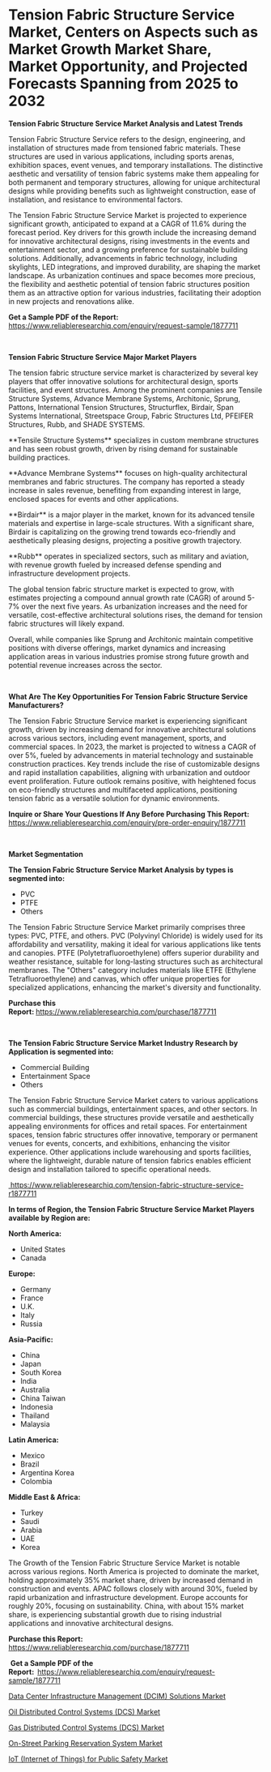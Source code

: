 <p><h1>Tension Fabric Structure Service Market, Centers on Aspects such as Market Growth Market Share, Market Opportunity, and Projected Forecasts Spanning from 2025 to 2032</h1></p><p><strong>Tension Fabric Structure Service Market Analysis and Latest Trends</strong></p>
<p><p>Tension Fabric Structure Service refers to the design, engineering, and installation of structures made from tensioned fabric materials. These structures are used in various applications, including sports arenas, exhibition spaces, event venues, and temporary installations. The distinctive aesthetic and versatility of tension fabric systems make them appealing for both permanent and temporary structures, allowing for unique architectural designs while providing benefits such as lightweight construction, ease of installation, and resistance to environmental factors.</p><p>The Tension Fabric Structure Service Market is projected to experience significant growth, anticipated to expand at a CAGR of 11.6% during the forecast period. Key drivers for this growth include the increasing demand for innovative architectural designs, rising investments in the events and entertainment sector, and a growing preference for sustainable building solutions. Additionally, advancements in fabric technology, including skylights, LED integrations, and improved durability, are shaping the market landscape. As urbanization continues and space becomes more precious, the flexibility and aesthetic potential of tension fabric structures position them as an attractive option for various industries, facilitating their adoption in new projects and renovations alike.</p></p>
<p><strong>Get a Sample PDF of the Report:&nbsp;</strong> <a href="https://www.reliableresearchiq.com/enquiry/request-sample/1877711?utm_campaign=1088&utm_medium=2&utm_source=Github&utm_content=ia&utm_term=11032025&utm_id=tension-fabric-structure-service">https://www.reliableresearchiq.com/enquiry/request-sample/1877711</a></p>
<p>&nbsp;</p>
<p><strong>Tension Fabric Structure Service Major Market Players</strong></p>
<p><p>The tension fabric structure service market is characterized by several key players that offer innovative solutions for architectural design, sports facilities, and event structures. Among the prominent companies are Tensile Structure Systems, Advance Membrane Systems, Architonic, Sprung, Pattons, International Tension Structures, Structurflex, Birdair, Span Systems International, Streetspace Group, Fabric Structures Ltd, PFEIFER Structures, Rubb, and SHADE SYSTEMS.</p><p>**Tensile Structure Systems** specializes in custom membrane structures and has seen robust growth, driven by rising demand for sustainable building practices.</p><p>**Advance Membrane Systems** focuses on high-quality architectural membranes and fabric structures. The company has reported a steady increase in sales revenue, benefiting from expanding interest in large, enclosed spaces for events and other applications.</p><p>**Birdair** is a major player in the market, known for its advanced tensile materials and expertise in large-scale structures. With a significant share, Birdair is capitalizing on the growing trend towards eco-friendly and aesthetically pleasing designs, projecting a positive growth trajectory.</p><p>**Rubb** operates in specialized sectors, such as military and aviation, with revenue growth fueled by increased defense spending and infrastructure development projects.</p><p>The global tension fabric structure market is expected to grow, with estimates projecting a compound annual growth rate (CAGR) of around 5-7% over the next five years. As urbanization increases and the need for versatile, cost-effective architectural solutions rises, the demand for tension fabric structures will likely expand.</p><p>Overall, while companies like Sprung and Architonic maintain competitive positions with diverse offerings, market dynamics and increasing application areas in various industries promise strong future growth and potential revenue increases across the sector.</p></p>
<p>&nbsp;</p>
<p><strong>What Are The Key Opportunities For Tension Fabric Structure Service Manufacturers?</strong></p>
<p><p>The Tension Fabric Structure Service market is experiencing significant growth, driven by increasing demand for innovative architectural solutions across various sectors, including event management, sports, and commercial spaces. In 2023, the market is projected to witness a CAGR of over 5%, fueled by advancements in material technology and sustainable construction practices. Key trends include the rise of customizable designs and rapid installation capabilities, aligning with urbanization and outdoor event proliferation. Future outlook remains positive, with heightened focus on eco-friendly structures and multifaceted applications, positioning tension fabric as a versatile solution for dynamic environments.</p></p>
<p><strong>Inquire or Share Your Questions If Any Before Purchasing This Report:</strong> <a href="https://www.reliableresearchiq.com/enquiry/pre-order-enquiry/1877711?utm_campaign=1088&utm_medium=2&utm_source=Github&utm_content=ia&utm_term=11032025&utm_id=tension-fabric-structure-service">https://www.reliableresearchiq.com/enquiry/pre-order-enquiry/1877711</a></p>
<p>&nbsp;</p>
<p><strong>Market Segmentation</strong></p>
<p><strong>The Tension Fabric Structure Service Market Analysis by types is segmented into:</strong></p>
<p><ul><li>PVC</li><li>PTFE</li><li>Others</li></ul></p>
<p><p>The Tension Fabric Structure Service Market primarily comprises three types: PVC, PTFE, and others. PVC (Polyvinyl Chloride) is widely used for its affordability and versatility, making it ideal for various applications like tents and canopies. PTFE (Polytetrafluoroethylene) offers superior durability and weather resistance, suitable for long-lasting structures such as architectural membranes. The "Others" category includes materials like ETFE (Ethylene Tetrafluoroethylene) and canvas, which offer unique properties for specialized applications, enhancing the market's diversity and functionality.</p></p>
<p><strong>Purchase this Report:&nbsp;</strong><a href="https://www.reliableresearchiq.com/purchase/1877711?utm_campaign=1088&utm_medium=2&utm_source=Github&utm_content=ia&utm_term=11032025&utm_id=tension-fabric-structure-service">https://www.reliableresearchiq.com/purchase/1877711</a></p>
<p>&nbsp;</p>
<p><strong>The Tension Fabric Structure Service Market Industry Research by Application is segmented into:</strong></p>
<p><ul><li>Commercial Building</li><li>Entertainment Space</li><li>Others</li></ul></p>
<p><p>The Tension Fabric Structure Service Market caters to various applications such as commercial buildings, entertainment spaces, and other sectors. In commercial buildings, these structures provide versatile and aesthetically appealing environments for offices and retail spaces. For entertainment spaces, tension fabric structures offer innovative, temporary or permanent venues for events, concerts, and exhibitions, enhancing the visitor experience. Other applications include warehousing and sports facilities, where the lightweight, durable nature of tension fabrics enables efficient design and installation tailored to specific operational needs.</p></p>
<p><a href="https://www.reliableresearchiq.com/tension-fabric-structure-service-r1877711?utm_campaign=1088&utm_medium=2&utm_source=Github&utm_content=ia&utm_term=11032025&utm_id=tension-fabric-structure-service">&nbsp;https://www.reliableresearchiq.com/tension-fabric-structure-service-r1877711</a></p>
<p><strong>In terms of Region, the Tension Fabric Structure Service Market Players available by Region are:</strong></p>
<p>
    <p> <strong> North America: </strong>
        <ul>
            <li>United States</li>
            <li>Canada</li>
        </ul>
        </p> 
    <p> <strong> Europe: </strong>
        <ul>
            <li>Germany</li>
            <li>France</li>
            <li>U.K.</li>
            <li>Italy</li>
            <li>Russia</li>
        </ul>
        </p> 
    <p> <strong> Asia-Pacific: </strong>
        <ul>
            <li>China</li>
            <li>Japan</li>
            <li>South Korea</li>
            <li>India</li>
            <li>Australia</li>
            <li>China Taiwan</li>
            <li>Indonesia</li>
            <li>Thailand</li>
            <li>Malaysia</li>
        </ul>
        </p> 
    <p> <strong> Latin America: </strong>
        <ul>
            <li>Mexico</li>
            <li>Brazil</li>
            <li>Argentina Korea</li>
            <li>Colombia</li>
        </ul>
        </p> 
    <p> <strong> Middle East & Africa: </strong>
        <ul>
            <li>Turkey</li>
            <li>Saudi</li>
            <li>Arabia</li>
            <li>UAE</li>
            <li>Korea</li>
        </ul>
    </p>
    </p>
<p><p>The Growth of the Tension Fabric Structure Service Market is notable across various regions. North America is projected to dominate the market, holding approximately 35% market share, driven by increased demand in construction and events. APAC follows closely with around 30%, fueled by rapid urbanization and infrastructure development. Europe accounts for roughly 20%, focusing on sustainability. China, with about 15% market share, is experiencing substantial growth due to rising industrial applications and innovative architectural designs.</p></p>
<p><strong>Purchase this Report: </strong><a href="https://www.reliableresearchiq.com/purchase/1877711?utm_campaign=1088&utm_medium=2&utm_source=Github&utm_content=ia&utm_term=11032025&utm_id=tension-fabric-structure-service">https://www.reliableresearchiq.com/purchase/1877711</a></p>
<p>&nbsp;<strong>Get a Sample PDF of the Report:&nbsp;&nbsp;</strong><a href="https://www.reliableresearchiq.com/enquiry/request-sample/1877711?utm_campaign=1088&utm_medium=2&utm_source=Github&utm_content=ia&utm_term=11032025&utm_id=tension-fabric-structure-service">https://www.reliableresearchiq.com/enquiry/request-sample/1877711</a></p>
<p><strong></strong></p>
<p><p><a href="https://github.com/samesdufloiw/Market-Research-Report-List-1/blob/main/data-center-infrastructure-management-dcim-solutions-market.md?utm_campaign=1088&utm_medium=2&utm_source=Github&utm_content=ia&utm_term=11032025&utm_id=tension-fabric-structure-service">Data Center Infrastructure Management (DCIM) Solutions Market</a></p><p><a href="https://github.com/porstheftyux/Market-Research-Report-List-1/blob/main/oil-distributed-control-systems-dcs-market.md?utm_campaign=1088&utm_medium=2&utm_source=Github&utm_content=ia&utm_term=11032025&utm_id=tension-fabric-structure-service">Oil Distributed Control Systems (DCS) Market</a></p><p><a href="https://github.com/rigelciara0p/Market-Research-Report-List-1/blob/main/gas-distributed-control-systems-dcs-market.md?utm_campaign=1088&utm_medium=2&utm_source=Github&utm_content=ia&utm_term=11032025&utm_id=tension-fabric-structure-service">Gas Distributed Control Systems (DCS) Market</a></p><p><a href="https://github.com/lecaneidreks/Market-Research-Report-List-1/blob/main/on-street-parking-reservation-system-market.md?utm_campaign=1088&utm_medium=2&utm_source=Github&utm_content=ia&utm_term=11032025&utm_id=tension-fabric-structure-service">On-Street Parking Reservation System Market</a></p><p><a href="https://github.com/tineamonaya/Market-Research-Report-List-1/blob/main/iot-internet-of-things-for-public-safety-market.md?utm_campaign=1088&utm_medium=2&utm_source=Github&utm_content=ia&utm_term=11032025&utm_id=tension-fabric-structure-service">IoT (Internet of Things) for Public Safety Market</a></p></p>